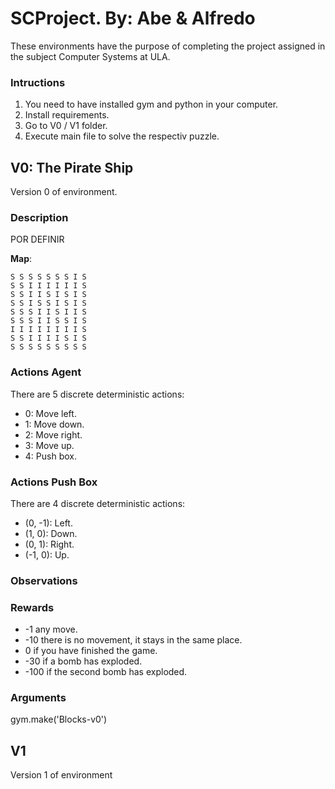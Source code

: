 # SCProject. By: Abe & Alfredo

These environments have the purpose of completing the project assigned in the subject Computer Systems at ULA.

### Intructions

1. You need to have installed gym and python in your computer.
2. Install requirements.
3. Go to V0 / V1 folder.
4. Execute main file to solve the respectiv puzzle.

## V0: The Pirate Ship
Version 0 of environment.

### Description
POR DEFINIR

**Map**:
```
S S S S S S S I S
S S I I I I I I S
S S I I S I S I S
S S I S S I S I S
S S S I I S I I S
S S S I I S S I S
I I I I I I I I S
S S I I I I S I S
S S S S S S S S S
```
### Actions Agent
There are 5 discrete deterministic actions:
- 0: Move left.
- 1: Move down.
- 2: Move right.
- 3: Move up.
- 4: Push box.
### Actions Push Box
There are 4 discrete deterministic actions:
- (0, -1): Left.
- (1, 0): Down.
- (0, 1): Right.
- (-1, 0): Up.
### Observations


### Rewards
- -1 any move.
- -10 there is no movement, it stays in the same place.
- 0 if you have finished the game.
- -30 if a bomb has exploded.
- -100 if the second bomb has exploded.

### Arguments
gym.make('Blocks-v0')

## V1
Version 1 of environment
